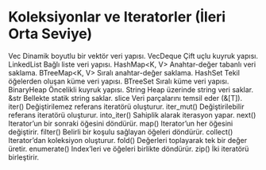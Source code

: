# Koleksiyonlar ve Iteratorler (İleri Orta Seviye)

Vec<T>	Dinamik boyutlu bir vektör veri yapısı.
VecDeque<T>	Çift uçlu kuyruk yapısı.
LinkedList<T>	Bağlı liste veri yapısı.
HashMap<K, V>	Anahtar-değer tabanlı veri saklama.
BTreeMap<K, V>	Sıralı anahtar-değer saklama.
HashSet<T>	Tekil öğelerden oluşan küme veri yapısı.
BTreeSet<T>	Sıralı küme veri yapısı.
BinaryHeap<T>	Öncelikli kuyruk yapısı.
String	Heap üzerinde string veri saklar.
&str	Bellekte statik string saklar.
slice	Veri parçalarını temsil eder (&[T]).
iter()	Değiştirilemez referans iteratörü oluşturur.
iter_mut()	Değiştirilebilir referans iteratörü oluşturur.
into_iter()	Sahiplik alarak iterasyon yapar.
next()	Iterator’un bir sonraki öğesini döndürür.
map()	Iterator’un her öğesini değiştirir.
filter()	Belirli bir koşulu sağlayan öğeleri döndürür.
collect()	Iterator’dan koleksiyon oluşturur.
fold()	Değerleri toplayarak tek bir değer üretir.
enumerate()	Index’leri ve öğeleri birlikte döndürür.
zip()	İki iteratörü birleştirir.